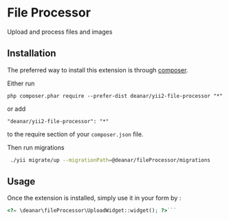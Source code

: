 File Processor
==============
Upload and process files and images

Installation
------------

The preferred way to install this extension is through [composer](http://getcomposer.org/download/).

Either run

```
php composer.phar require --prefer-dist deanar/yii2-file-processor "*"
```

or add

```
"deanar/yii2-file-processor": "*"
```

to the require section of your `composer.json` file.

Then run migrations

```bash
 ./yii migrate/up --migrationPath=@deanar/fileProcessor/migrations
```


Usage
-----

Once the extension is installed, simply use it in your form by  :

```php
<?= \deanar\fileProcessor\UploadWidget::widget(); ?>```



